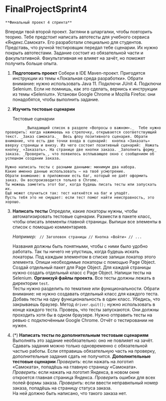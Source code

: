 # FinalProjectSprint4
    **Финальный проект 4 спринта**
Впереди твой второй проект. Загляни в шпаргалки, чтобы повторить теорию.
Тебе предстоит написать автотесты для учебного сервиса «Яндекс.Самокат». 
Его разработали специально для студентов.
Представь, что ручной тестировщик передал тебе сценарии. Их нужно покрыть автотестами.
Задание состоит из обязательной части и факультативной. 
Факультативная не влияет на зачёт, но поможет получить больше опыта.

1. **Подготовить проект**
   Собери в IDE Maven-проект. Пригодятся инструкции из темы «Локальная среда разработки». 
   Обрати внимание: нужно использовать Java 11. Подключи JUnit 4.
   Подключи Selenium. Если не помнишь, как это сделать, вернись к инструкции из темы «Selenium».
   Установи Google Chrome и Mozilla Firefox: они понадобятся, чтобы выполнить задание.

2. **Изучить тестовые сценарии** 
    
    Тестовые сценарии
    
`         _Выпадающий список в разделе «Вопросы о важном»._ 
    Тебе нужно проверить: когда нажимаешь на стрелочку, открывается соответствующий текст.
         _Заказ самоката._ 
    Весь флоу позитивного сценария. Обрати внимание, что есть две точки входа в сценарий: 
    кнопка «Заказать» вверху страницы и внизу.
    Из чего состоит позитивный сценарий:
    _Нажать кнопку_ «Заказать». На странице две кнопки заказа.
    _Заполнить форму_ заказа.
    _Проверить_, что появилось всплывающее окно с сообщением об успешном создании заказа.`
       
    Нужно написать тесты с разными данными: минимум два набора. 
    Какие именно данные использовать — на твоё усмотрение.
    Обрати внимание: в приложении есть баг, который не даёт оформить заказ. Он воспроизводится только в Chrome.
    Ты можешь заметить этот баг, когда будешь писать тесты или запускать их. 
    Ещё может случиться так: тест наткнётся на баг и упадёт. 
    Пусть тебя это не смущает: если тест помог найти неисправность, это хорошо.

3. **Написать тесты**
   Определи, какие локаторы нужны, чтобы автоматизировать тестовые сценарии. 
   Размести в пакете класс, чтобы описать элементы главной страницы. 
   Выпиши все элементы в список с помощью комментариев.
   
   _Например:_
  ` // Заголовок страницы
   // Кнопка «Войти»
   // ...`
   
   Названия должны быть понятными, чтобы с ними было удобно работать. 
   Так ты ничего не упустишь, когда будешь искать локаторы.
   Под каждым элементом в списке запиши локатор этого элемента.
   Опиши необходимые локаторы с помощью Page Object.
   Создай отдельный пакет для Page Object.
   Для каждой страницы нужно создать отдельный класс с Page Object.
   Напиши тесты на Selenium.
   **Организуй файлы проекта.** 
   Все тесты должны лежать в директории `test`.    
   Тесты нужно разделить по тематике или функциональности. 
   Обрати внимание: не нужно создавать отдельный класс для каждого теста. 
   Добавь тесты на одну функциональность в один класс.
   Убедись, что закрываешь браузер. Метод `driver.quit();` нужно использовать в конце каждого теста.
   Проверь, что тесты запускаются. Они должны проходить хотя бы в одном браузере. 
   Нужно отправить тесты на ревью с подключённым Google Chrome.
   Отчёт о тестировании не нужен. 

4. (*) **Написать тесты по дополнительным тестовым сценариям**
   Выполнять это задание необязательно: оно не повлияет на зачёт.
   Сдавать задания можно только одновременно с обязательной частью работы. 
   Если отправишь обязательную часть на проверку, дополнительные задания сдать не получится.
   **Дополнительные тестовые сценарии**
   _Проверить_: если нажать на логотип «Самоката», попадёшь на главную страницу «Самоката».
   _Проверить_: если нажать на логотип Яндекса, в новом окне откроется главная страница Яндекса.
   _Проверить_ ошибки для всех полей формы заказа.
   _Проверить_: если ввести неправильный номер заказа, попадёшь на страницу статуса заказа.  
   На ней должно быть написано, что такого заказа нет.
